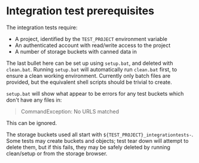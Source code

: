 Integration test prerequisites
====

The integration tests require:

- A project, identified by the `TEST_PROJECT` environment variable
- An authenticated account with read/write access to the project
- A number of storage buckets with canned data in

The last bullet here can be set up using `setup.bat`, and deleted
with `clean.bat`. Running `setup.bat` will automatically run
`clean.bat` first, to ensure a clean working environment. Currently
only batch files are provided, but the equivalent shell scripts
should be trivial to create.

`setup.bat` will show what appear to be errors for any test buckets
which don't have any files in:

> CommandException: No URLS matched

This can be ignored.

The storage buckets used all start with `${TEST_PROJECT}_integrationtests-`.
Some tests may create buckets and objects; test tear down will
attempt to delete them, but if this fails, they may be safely
deleted by running clean/setup or from the storage browser.
